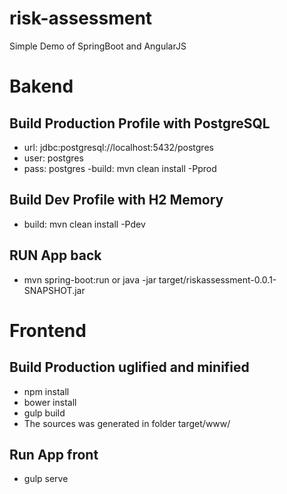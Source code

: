 # risk-assessment
Simple Demo of SpringBoot and AngularJS

# Bakend
## Build Production Profile with PostgreSQL
- url: jdbc:postgresql://localhost:5432/postgres 
- user: postgres 
- pass: postgres
-build: mvn clean install -Pprod

## Build Dev Profile with H2 Memory
- build: mvn clean install -Pdev

## RUN App back
- mvn spring-boot:run or java -jar target/riskassessment-0.0.1-SNAPSHOT.jar

# Frontend
## Build Production uglified and minified
- npm install
- bower install
- gulp build
- The sources was generated in folder target/www/

## Run App front
- gulp serve
